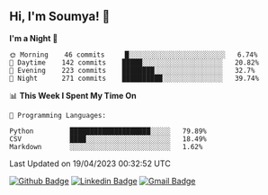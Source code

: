 ## Hi, I'm Soumya! 👋

<!--START_SECTION:waka-->
**I'm a Night 🦉** 

```text
🌞 Morning    46 commits     █░░░░░░░░░░░░░░░░░░░░░░░░   6.74% 
🌆 Daytime    142 commits    █████░░░░░░░░░░░░░░░░░░░░   20.82% 
🌃 Evening    223 commits    ████████░░░░░░░░░░░░░░░░░   32.7% 
🌙 Night      271 commits    ██████████░░░░░░░░░░░░░░░   39.74%

```


📊 **This Week I Spent My Time On** 

```text
💬 Programming Languages: 

Python         ████████████████████░░░░░   79.89% 
CSV            ████░░░░░░░░░░░░░░░░░░░░░   18.49% 
Markdown       ░░░░░░░░░░░░░░░░░░░░░░░░░   1.62%
```


 Last Updated on 19/04/2023 00:32:52 UTC
<!--END_SECTION:waka-->

[![Github Badge](https://img.shields.io/badge/-rubyruins-grey?style=for-the-badge&logo=github&logoColor=white&link=https://github.com/rubyruins/)](https://www.github.com/rubyruins/) 
[![Linkedin Badge](https://img.shields.io/badge/-Soumya%20Parekh-0072b1?style=for-the-badge&logo=Linkedin&logoColor=white&link=https://www.linkedin.com/in/Soumya-Parekh/)](https://www.linkedin.com/in/Soumya-Parekh/) 
[![Gmail Badge](https://img.shields.io/badge/-soumyaparekh.me@gmail.com-c14438?style=for-the-badge&logo=Gmail&logoColor=white&link=mailto:soumyaparekh.me@gmail.com)](mailto:soumyaparekh.me@gmail.com) 
